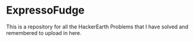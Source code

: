 # ExpressoFudge
This is a repository for all the HackerEarth Problems that I have solved and remembered to upload in here.